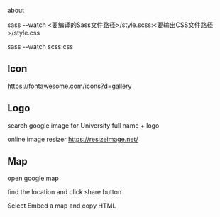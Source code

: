 about





sass --watch <要编译的Sass文件路径>/style.scss:<要输出CSS文件路径>/style.css

sass --watch scss:css

## Icon

https://fontawesome.com/icons?d=gallery

## Logo

search google image for University full name + logo 

online image resizer https://resizeimage.net/

## Map

open google map

find the location and click share button

Select Embed a map and copy HTML